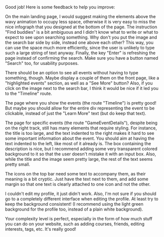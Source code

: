Good job! Here is some feedback to help you improve:

On the main landing page, I would suggest making the elements above the wavy animation to occupy less space, otherwise it is very easy to miss the nice infograph that you designed at the bottom of the page. The instruction "Find buddies" is a bit ambiguous and I didn't know what to write or what to expect to see upon searching something. Why don't you put the image and the search bar side by side, instead one above each other? This way, you can use the space much more efficiently, since the user is unlikely to type such a large string of text anyway. Finally, the key "Enter" is refreshing the page instead of confirming the search. Make sure you have a button named "Search" too, for usability purposes.

There should be an option to see all events without having to type something, though. Maybe display a couple of them on the front page, like a "highlighted events" section, as well as a "See More" button? Also, if you click on the image next to the search bar, I think it would be nice if it led you to the "Timeline" route.

The page where you show the events (the route "Timeline") is pretty good! But maybe you should allow for the entire div representing the event to be clickable, instead of just the "Learn More" text (but do keep that text).

The page for specific events (the route "GameEventDetails"), despite being on the right track, still has many elements that require styling. For instance, the title is too large, and the text indented to the right makes it hard to see some important information about the event. You should aim at having the text indented to the left, like most of it already is. The box containing the description is nice, but I recommend adding some very transparent colored background to it so that the user doesn't mistake it with an input box. Also, while the title and the image seem pretty large, the rest of the text seems pretty small.

The icons on the top bar need some text to accompany them, as their meaning is a bit cryptic. Just have the text next to them, and add some margin so that one text is clearly attached to one icon and not the other.

I couldn't edit my profile, it just didn't work. Also, I'm not sure if you should go to a completely different interface when editing the profile. At least try to keep the background consistent! (I recommend using the light green background for the profile too, instead of a plain white background).

Your complexity level is perfect, especially in the form of how much stuff you can do on your website, such as adding courses, friends, editing interests, tags, etc. It's really good!
